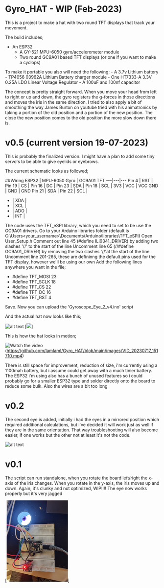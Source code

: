 # Gyro_HAT - WIP (Feb-2023)
This is a project to make a hat with two round TFT displays that track your movement.

The build includes;
  - An ESP32
	- A GY-521 MPU-6050 gyro/accelerometer module
	- Two round GC9A01 based TFT displays (or one if you want to make a cyclops)

To make it portable you also will need the following;
	- A 3.7v Lithium battery
	- TP4056 03962A Lithium Battery charger module
	- One HT7333-A 3.3V 0.25A LDO Linear Voltage Regulator
	- A 100uF and 100nf capacitor

The concept is pretty straight forward. 
When you move your head from left to right or up and down, the gyro registers the g-forces in those directions and moves the iris in the same direction.
I tried to also apply a bit of smoothing the way James Burton on youtube tried with his animatronics by taking a portion of the old position and a portion of the new position. The close the new position comes to the old position the more slow down there is.


# v0.5 (current version 19-07-2023)
This is probably the finalized version. 
I might have a plan to add some tiny servo's to be able to give eyelids or eyebrows.

The current schematic looks as followed;


##Wiring
ESP32 | MPU-6050 Gyro | GC9A01 TFT
---|---|---
Pin 4 | RST | 
Pin 19 | CS | 
Pin 16 | DC | 
Pin 23 | SDA | 
Pin 18 | SCL | 
3V3 | VCC | VCC
GND | GND | GND
Pin 21 | SDA | 
Pin 22 | SCL | 
- | XDA | 
- | XCL | 
- | ADO | 
- | INT | 

The code uses the TFT_eSPI library, which you need to set to be use the GC9A01 drivers.
Go to your Arduino libraries folder (default is C:\Users\<your_username>\Documents\Arduino\libraries\TFT_eSPI)
Open User_Setup.h
Comment out line 45 (#define ILI9341_DRIVER) by adding two slashes '//' to the start of the line
Uncomment line 65 (//#define GC9A01_DRIVER) by removing the two slashes '//'at the start of the line
Uncomment line 201-265, these are defininng the default pins used for the TFT display, however we'll be using our own
Add the following lines anywhere you want in the file;
- #define TFT_MOSI 23
- #define TFT_SCLK 18
- #define TFT_CS   22
- #define TFT_DC   16
- #define TFT_RST   4

Save.
Now you can upload the 'Gyroscope_Eye_2_v4.ino' script

And the actual hat now looks like this;

![alt text](https://github.com/IamIamI/Gyro_HAT/blob/main/images/IMG_20230715_161058.jpg?raw=true)
[<img src="https://github.com/IamIamI/Gyro_HAT/blob/main/images/IMG_20230715_161058.jpg?raw=true" width="200" />]

This is how the hat looks in motion;

![Watch the video](https://i.stack.imgur.com/Vp2cE.png)(https://github.com/IamIamI/Gyro_HAT/blob/main/images/VID_20230717_151710.mp4)

There is still space for improvement, reduction of size, i'm currently using a 1100mah battery, but i assume could get away with a much tinier battery.
The ESP32 i'm using also has a bunch of unused features so i could probably go for a smaller ESP32 type and solder directly onto the board to reduce some bulk.
Also the wires are a bit too long



# v0.2
The second eye is added, initially i had the eyes in a mirrored position which required additional calculations, but i've decided it will work just as well if they are in the same orientation.
That way troubleshooting will also become easier, if one works but the other not at least it's not the code.

![alt text](https://github.com/IamIamI/Gyro_HAT/blob/main/images/IMG_20230715_155742.jpg?raw=true)



# v0.1
The script can run standalone, when you rotate the board left/right the x-axis of the iris changes.
When you rotate in the y-axis, the iris moves up and down.
Again, it's clunky and not optimized, WIP!!!!
The eye now works properly but it's very jagged

[<img src="https://github.com/IamIamI/Gyro_HAT/blob/main/images/IMG_20230123_200207.jpg?raw=true" width="200" />]




